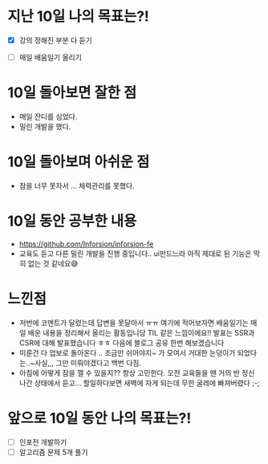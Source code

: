 # 지난 10일 나의 목표는?!
- [x] 강의 정해진 부분 다 듣기
- [ ] 매일 배움일기 올리기


# 10일 돌아보면 잘한 점
- 매일 잔디를 심었다.
- 밀린 개발을 했다.
  
# 10일 돌아보며 아쉬운 점
- 잠을  너무 못자서 ... 체력관리를 못했다.
  

# 10일 동안 공부한 내용
- https://github.com/Inforsion/inforsion-fe
- 교육도 듣고 다른 밀린 개발을 진행 중입니다.. ui만드느라 아직 제대로 된 기능은 딱히 없는 것 같네요😅

# 느낀점 
  - 저번에 코멘트가 달렸는데 답변을 못달아서 ㅠㅠ 여기에 적어보자면 배움일기는 매일 배운 내용을 정리해서 올리는 활동입니당 TIL 같은 느낌이에요!! 발표는 SSR과 CSR에 대해 발표했습니다 ㅎㅎ 다음에 블로그 공유 한번 해보겠습니다
  - 미룬건 다 업보로 돌아온다 .. 조금만 쉬어야지~ 가 모여서 거대한 눈덩이가 되었다는..~사실,,, 그만 미뤄야겠다고 백번 다짐.
  - 아침에 어떻게 잠을 깰 수 있을지?? 항상 고민한다. 오전 교육들을 땐 거의 반 정신 나간 상태에서 듣고... 할일하다보면 새벽에 자게 되는데 무한 굴레에 빠져버렸다 ;-;

# 앞으로 10일 동안 나의 목표는?!
- [ ] 인포전 개발하기
- [ ] 알고리즘 문제 5개 풀기
